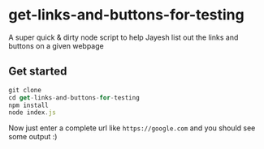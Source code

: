 # get-links-and-buttons-for-testing
A super quick &amp; dirty node script to help Jayesh list out the links and buttons on a given webpage


## Get started

```js
git clone 
cd get-links-and-buttons-for-testing
npm install
node index.js
```
Now just enter a complete url like `https://google.com` and you should see some output :)
